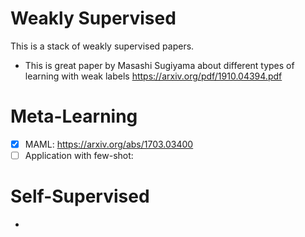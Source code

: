 # Weakly Supervised
This is a stack of weakly supervised papers.

* This is great paper by Masashi Sugiyama about different types of learning with weak labels
https://arxiv.org/pdf/1910.04394.pdf


# Meta-Learning
- [X] MAML: https://arxiv.org/abs/1703.03400
- [ ] Application with few-shot: 

# Self-Supervised
* 


